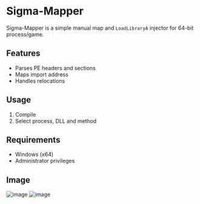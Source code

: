 # Sigma-Mapper
Sigma-Mapper is a simple manual map and `LoadLibraryA` injector for 64-bit process/game.

## Features
- Parses PE headers and sections
- Maps import address
- Handles relocations

## Usage
1. Compile
2. Select process, DLL and method

## Requirements
- Windows (x64)
- Administrator privileges

## Image
![image](https://github.com/user-attachments/assets/d21f36cd-c6cc-4d02-9fd5-653bd71fa59c)
![image](https://github.com/user-attachments/assets/10c471b6-f594-4b9c-a5e3-05c5915315f6)
